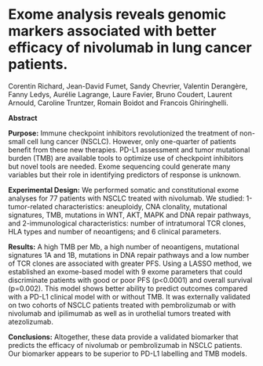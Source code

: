 # Exome analysis reveals genomic markers associated with better efficacy of nivolumab in lung cancer patients.


Corentin Richard, Jean-David Fumet, Sandy Chevrier, Valentin Derangère, Fanny Ledys, Aurélie Lagrange, Laure Favier, Bruno Coudert, Laurent Arnould, Caroline Truntzer, Romain Boidot and Francois Ghiringhelli.


**Abstract**

**Purpose:** Immune checkpoint inhibitors revolutionized the treatment of non-small cell lung cancer (NSCLC). However, only one-quarter of patients benefit from these new therapies. PD-L1 assessment and tumor mutational burden (TMB) are available tools to optimize use of checkpoint inhibitors but novel tools are needed. Exome sequencing could generate many variables but their role in identifying predictors of response is unknown.

**Experimental Design:** We performed somatic and constitutional exome analyses for 77 patients with NSCLC treated with nivolumab. We studied: 1-tumor-related characteristics: aneuploidy, CNA clonality, mutational signatures, TMB, mutations in WNT, AKT, MAPK and DNA repair pathways, and 2-immunological characteristics: number of intratumoral TCR clones, HLA types and number of neoantigens; and 6 clinical parameters.

**Results:** A high TMB per Mb, a high number of neoantigens, mutational signatures 1A and 1B, mutations in DNA repair pathways and a low number of TCR clones are associated with greater PFS. Using a LASSO method, we established an exome-based model with 9 exome parameters that could discriminate patients with good or poor PFS (p<0.0001) and overall survival (p=0.002). This model shows better ability to predict outcomes compared with a PD-L1 clinical model with or without TMB. It was externally validated on two cohorts of NSCLC patients treated with pembrolizumab or with nivolumab and ipilimumab as well as in urothelial tumors treated with atezolizumab. 

**Conclusions:** Altogether, these data provide a validated biomarker that predicts the efficacy of nivolumab or pembrolizumab in NSCLC patients. Our biomarker appears to be superior to PD-L1 labelling and TMB models.
